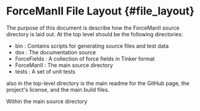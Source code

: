 ForceManII File Layout                                            {#file_layout}
======================

The purpose of this document is describe how the ForceManII source directory
is laid out.  At the top level should be the following directories:
- bin : Contains scripts for generating source files and test data
- dox : The documentation source
- ForceFields : A collection of force fields in Tinker format
- ForceManII : The main source directory
- tests : A set of unit tests

also in the top-level directory is the main readme for the GitHub page, the
project's license, and the main build files.

Within the main source directory
